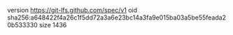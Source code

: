version https://git-lfs.github.com/spec/v1
oid sha256:a648422f4a26c1f5dd72a3a6e23bc14a3fa9e015ba03a5be55feada20b533330
size 1436
